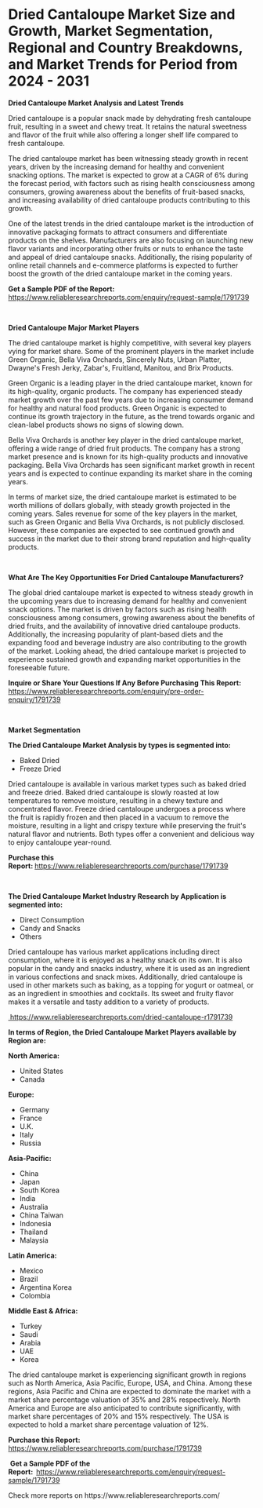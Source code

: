 <p><h1>Dried Cantaloupe Market Size and Growth, Market Segmentation, Regional and Country Breakdowns, and Market Trends for Period from 2024 -  2031</h1></p><p><strong>Dried Cantaloupe Market Analysis and Latest Trends</strong></p>
<p><p>Dried cantaloupe is a popular snack made by dehydrating fresh cantaloupe fruit, resulting in a sweet and chewy treat. It retains the natural sweetness and flavor of the fruit while also offering a longer shelf life compared to fresh cantaloupe. </p><p>The dried cantaloupe market has been witnessing steady growth in recent years, driven by the increasing demand for healthy and convenient snacking options. The market is expected to grow at a CAGR of 6% during the forecast period, with factors such as rising health consciousness among consumers, growing awareness about the benefits of fruit-based snacks, and increasing availability of dried cantaloupe products contributing to this growth.</p><p>One of the latest trends in the dried cantaloupe market is the introduction of innovative packaging formats to attract consumers and differentiate products on the shelves. Manufacturers are also focusing on launching new flavor variants and incorporating other fruits or nuts to enhance the taste and appeal of dried cantaloupe snacks. Additionally, the rising popularity of online retail channels and e-commerce platforms is expected to further boost the growth of the dried cantaloupe market in the coming years.</p></p>
<p><strong>Get a Sample PDF of the Report:&nbsp;</strong> <a href="https://www.reliableresearchreports.com/enquiry/request-sample/1791739">https://www.reliableresearchreports.com/enquiry/request-sample/1791739</a></p>
<p>&nbsp;</p>
<p><strong>Dried Cantaloupe Major Market Players</strong></p>
<p><p>The dried cantaloupe market is highly competitive, with several key players vying for market share. Some of the prominent players in the market include Green Organic, Bella Viva Orchards, Sincerely Nuts, Urban Platter, Dwayne's Fresh Jerky, Zabar's, Fruitland, Manitou, and Brix Products.</p><p>Green Organic is a leading player in the dried cantaloupe market, known for its high-quality, organic products. The company has experienced steady market growth over the past few years due to increasing consumer demand for healthy and natural food products. Green Organic is expected to continue its growth trajectory in the future, as the trend towards organic and clean-label products shows no signs of slowing down.</p><p>Bella Viva Orchards is another key player in the dried cantaloupe market, offering a wide range of dried fruit products. The company has a strong market presence and is known for its high-quality products and innovative packaging. Bella Viva Orchards has seen significant market growth in recent years and is expected to continue expanding its market share in the coming years.</p><p>In terms of market size, the dried cantaloupe market is estimated to be worth millions of dollars globally, with steady growth projected in the coming years. Sales revenue for some of the key players in the market, such as Green Organic and Bella Viva Orchards, is not publicly disclosed. However, these companies are expected to see continued growth and success in the market due to their strong brand reputation and high-quality products.</p></p>
<p>&nbsp;</p>
<p><strong>What Are The Key Opportunities For Dried Cantaloupe Manufacturers?</strong></p>
<p><p>The global dried cantaloupe market is expected to witness steady growth in the upcoming years due to increasing demand for healthy and convenient snack options. The market is driven by factors such as rising health consciousness among consumers, growing awareness about the benefits of dried fruits, and the availability of innovative dried cantaloupe products. Additionally, the increasing popularity of plant-based diets and the expanding food and beverage industry are also contributing to the growth of the market. Looking ahead, the dried cantaloupe market is projected to experience sustained growth and expanding market opportunities in the foreseeable future.</p></p>
<p><strong>Inquire or Share Your Questions If Any Before Purchasing This Report:</strong> <a href="https://www.reliableresearchreports.com/enquiry/pre-order-enquiry/1791739">https://www.reliableresearchreports.com/enquiry/pre-order-enquiry/1791739</a></p>
<p>&nbsp;</p>
<p><strong>Market Segmentation</strong></p>
<p><strong>The Dried Cantaloupe Market Analysis by types is segmented into:</strong></p>
<p><ul><li>Baked Dried</li><li>Freeze Dried</li></ul></p>
<p><p>Dried cantaloupe is available in various market types such as baked dried and freeze dried. Baked dried cantaloupe is slowly roasted at low temperatures to remove moisture, resulting in a chewy texture and concentrated flavor. Freeze dried cantaloupe undergoes a process where the fruit is rapidly frozen and then placed in a vacuum to remove the moisture, resulting in a light and crispy texture while preserving the fruit's natural flavor and nutrients. Both types offer a convenient and delicious way to enjoy cantaloupe year-round.</p></p>
<p><strong>Purchase this Report:&nbsp;</strong><a href="https://www.reliableresearchreports.com/purchase/1791739">https://www.reliableresearchreports.com/purchase/1791739</a></p>
<p>&nbsp;</p>
<p><strong>The Dried Cantaloupe Market Industry Research by Application is segmented into:</strong></p>
<p><ul><li>Direct Consumption</li><li>Candy and Snacks</li><li>Others</li></ul></p>
<p><p>Dried cantaloupe has various market applications including direct consumption, where it is enjoyed as a healthy snack on its own. It is also popular in the candy and snacks industry, where it is used as an ingredient in various confections and snack mixes. Additionally, dried cantaloupe is used in other markets such as baking, as a topping for yogurt or oatmeal, or as an ingredient in smoothies and cocktails. Its sweet and fruity flavor makes it a versatile and tasty addition to a variety of products.</p></p>
<p><a href="https://www.reliableresearchreports.com/dried-cantaloupe-r1791739">&nbsp;https://www.reliableresearchreports.com/dried-cantaloupe-r1791739</a></p>
<p><strong>In terms of Region, the Dried Cantaloupe Market Players available by Region are:</strong></p>
<p>
    <p> <strong> North America: </strong>
        <ul>
            <li>United States</li>
            <li>Canada</li>
        </ul>
        </p> 
    <p> <strong> Europe: </strong>
        <ul>
            <li>Germany</li>
            <li>France</li>
            <li>U.K.</li>
            <li>Italy</li>
            <li>Russia</li>
        </ul>
        </p> 
    <p> <strong> Asia-Pacific: </strong>
        <ul>
            <li>China</li>
            <li>Japan</li>
            <li>South Korea</li>
            <li>India</li>
            <li>Australia</li>
            <li>China Taiwan</li>
            <li>Indonesia</li>
            <li>Thailand</li>
            <li>Malaysia</li>
        </ul>
        </p> 
    <p> <strong> Latin America: </strong>
        <ul>
            <li>Mexico</li>
            <li>Brazil</li>
            <li>Argentina Korea</li>
            <li>Colombia</li>
        </ul>
        </p> 
    <p> <strong> Middle East & Africa: </strong>
        <ul>
            <li>Turkey</li>
            <li>Saudi</li>
            <li>Arabia</li>
            <li>UAE</li>
            <li>Korea</li>
        </ul>
    </p>
    </p>
<p><p>The dried cantaloupe market is experiencing significant growth in regions such as North America, Asia Pacific, Europe, USA, and China. Among these regions, Asia Pacific and China are expected to dominate the market with a market share percentage valuation of 35% and 28% respectively. North America and Europe are also anticipated to contribute significantly, with market share percentages of 20% and 15% respectively. The USA is expected to hold a market share percentage valuation of 12%.</p></p>
<p><strong>Purchase this Report: </strong><a href="https://www.reliableresearchreports.com/purchase/1791739">https://www.reliableresearchreports.com/purchase/1791739</a></p>
<p>&nbsp;<strong>Get a Sample PDF of the Report:&nbsp;&nbsp;</strong><a href="https://www.reliableresearchreports.com/enquiry/request-sample/1791739">https://www.reliableresearchreports.com/enquiry/request-sample/1791739</a></p>
<p><strong></strong></p>
<p>Check more reports on https://www.reliableresearchreports.com/</p>